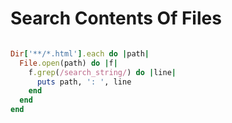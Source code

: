# Search Contents Of Files

```ruby

Dir['**/*.html'].each do |path|
  File.open(path) do |f|
    f.grep(/search_string/) do |line|
      puts path, ': ', line
    end
  end
end
```